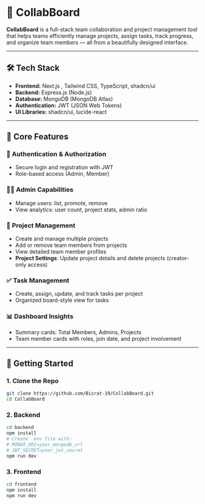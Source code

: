 # 🚀 CollabBoard

**CollabBoard** is a full-stack team collaboration and project management tool that helps teams efficiently manage projects, assign tasks, track progress, and organize team members — all from a beautifully designed interface.

---

## 🛠️ Tech Stack

- **Frontend:** Next.js , Tailwind CSS, TypeScript, shadcn/ui
- **Backend:** Express.js (Node.js)
- **Database:** MongoDB (MongoDB Atlas)
- **Authentication:** JWT (JSON Web Tokens)
- **UI Libraries:** shadcn/ui, lucide-react

---

## 🔑 Core Features

### 👤 Authentication & Authorization
- Secure login and registration with JWT
- Role-based access (Admin, Member)

### 🧑‍💼 Admin Capabilities
- Manage users: list, promote, remove
- View analytics: user count, project stats, admin ratio

### 📁 Project Management
- Create and manage multiple projects
- Add or remove team members from projects
- View detailed team member profiles
- **Project Settings**: Update project details and delete projects (creator-only access)

### ✅ Task Management
- Create, assign, update, and track tasks per project
- Organized board-style view for tasks

### 📊 Dashboard Insights
- Summary cards: Total Members, Admins, Projects
- Team member cards with roles, join date, and project involvement

---

## 🧪 Getting Started

### 1. Clone the Repo

```bash
git clone https://github.com/Bisrat-19/CollabBoard.git
cd CollabBoard
```

### 2. Backend

```bash
cd backend
npm install
# Create .env file with:
# MONGO_URI=your_mongodb_url
# JWT_SECRET=your_jwt_secret
npm run dev
```

### 3. Frontend

```bash
cd frontend
npm install
npm run dev
